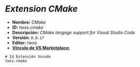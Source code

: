 <!-- Autor: Daniel Benjamin Perez Morales -->
<!-- GitHub: https://github.com/DanielBenjaminPerezMoralesDev13 -->
<!-- GitLab: https://gitlab.com/DanielBenjaminPerezMoralesDev13 -->
<!-- Correo electrónico: danielperezdev@proton.me -->

# ***Extension CMake***

- **Nombre:** *CMake*
- **ID:** *twxs.cmake*
- **Descripción:** *CMake langage support for Visual Studio Code*
- **Versión:** *`0.0.17`*
- **Editor:** *twxs*
- **[Vínculo de VS Marketplace:](https://marketplace.visualstudio.com/items?itemName=twxs.cmake "https://marketplace.visualstudio.com/items?itemName=twxs.cmake")**

```plaintext
# Id Extensión Vscode
twxs.cmake
```
